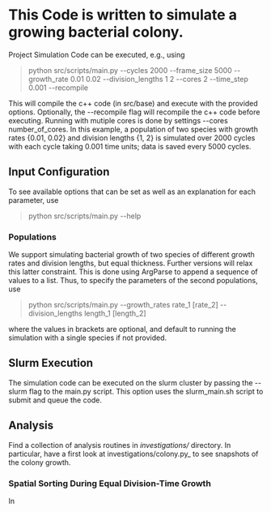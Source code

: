 # This Code is written to simulate a growing bacterial colony.

Project Simulation Code can be executed, e.g., using 

> python src/scripts/main.py --cycles 2000 --frame_size 5000 --growth_rate 0.01 0.02 --division_lengths 1 2 --cores 2 --time_step 0.001 --recompile

This will compile the c++ code (in src/base) and execute with the provided options. Optionally, the --recompile flag will recompile the c++ code before executing. Running with mutiple cores is done by settings --cores number_of_cores. In this example, a population of two species with growth rates {0.01, 0.02} and division lengths {1, 2} is simulated over 2000 cycles with each cycle taking 0.001 time units; data is saved every 5000 cycles.

## Input Configuration

To see available options that can be set as well as an explanation for each parameter, use 

> python src/scripts/main.py --help

### Populations

We support simulating bacterial growth of two species of different growth rates and division lengths, but equal thickness. Further versions will relax this latter constraint. This is done using ArgParse to append a sequence of values to a list. Thus, to specify the parameters of the second populations, use 

> python src/scripts/main.py --growth_rates rate_1 [rate_2] --division_lengths length_1 [length_2]

where the values in brackets are optional, and default to running the simulation with a single species if not provided.

## Slurm Execution

The simulation code can be executed on the slurm cluster by passing the --slurm flag to the main.py script. This option uses the slurm_main.sh script to submit and queue the code.

## Analysis

Find a collection of analysis routines in _investigations/_ directory. In particular,
have a first look at investigations/colony.py_ to see snapshots of the colony growth. 

### Spatial Sorting During Equal Division-Time Growth
In 